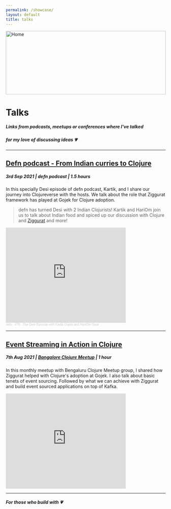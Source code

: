 ```yaml
---
permalink: /showcase/
layout: default
title: talks
---
```


<img class="featured-image crazy" src="{{ site.github.url }}/assets/images/maykashi.png" alt="Home" />

<style type="text/css" media="screen">
.featured-image {
  width: 100%;
  height: 200px;
  object-fit: cover;
}
.crazy {
  object-fit: none;
}
</style>

# Talks
##### Links from podcasts, meetups or conferences where I've talked
##### for my love of discussing ideas :heartpulse:
---

<style type="text/css" media="screen">
  .container {
    margin: 10px auto;
    max-width: 600px;
    text-align: center;
  }
</style>

## [Defn podcast - From Indian curries to Clojure](https://soundcloud.com/defn-771544745/76-the-desi-episode-with-kartik-gupta-and-hariom-gaur)

##### 3rd Sep 2021 | defn podcast | 1.5 hours

In this specially Desi episode of defn podcast, Kartik, and I share
our journey into Clojureverse with the hosts. We talk about the role
that Ziggurat framework has played at Gojek for Clojure adoption.

> defn has turned Desi with 2 Indian Clojurists! Kartik and HariOm join us to talk about Indian food and spiced up our discussion with Clojure and [Ziggurat](https://github.com/gojek/ziggurat) and more!

<iframe width="75%" height="300" scrolling="no" frameborder="no" allow="autoplay" src="https://w.soundcloud.com/player/?url=https%3A//api.soundcloud.com/tracks/1125663364&color=%23ff5500&auto_play=false&hide_related=false&show_comments=true&show_user=true&show_reposts=false&show_teaser=true&visual=true"></iframe><div style="font-size: 10px; color: #cccccc;line-break: anywhere;word-break: normal;overflow: hidden;white-space: nowrap;text-overflow: ellipsis; font-family: Interstate,Lucida Grande,Lucida Sans Unicode,Lucida Sans,Garuda,Verdana,Tahoma,sans-serif;font-weight: 100;"><a href="https://soundcloud.com/defn-771544745" title="defn" target="_blank" style="color: #cccccc; text-decoration: none;">defn</a> · <a href="https://soundcloud.com/defn-771544745/76-the-desi-episode-with-kartik-gupta-and-hariom-gaur" title="#76 - The Desi Episode with Kartik Gupta and HariOm Gaur" target="_blank" style="color: #cccccc; text-decoration: none;">#76 - The Desi Episode with Kartik Gupta and HariOm Gaur</a></div>

---

## [Event Streaming in Action in Clojure](https://www.youtube.com/embed/L0sd94XpiM4)

##### 7th Aug 2021 | [Bangalore Clojure Meetup](https://www.meetup.com/Bangalore-Clojure-User-Group/events/279717837/) | 1 hour

In this monthly meetup with Bengaluru Clojure Meetup group, I shared
how Ziggurat helped with Clojure's adoption at Gojek. I also talk
about basic tenets of event sourcing. Followed by what we can achieve
with Ziggurat and build event sourced applications on top of Kafka.


<iframe width="75%" height="300" src="https://www.youtube.com/embed/L0sd94XpiM4" title="YouTube video player" frameborder="0" allow="accelerometer; autoplay; clipboard-write; encrypted-media; gyroscope; picture-in-picture" allowfullscreen></iframe>

---
##### For those who build with :heartpulse:
